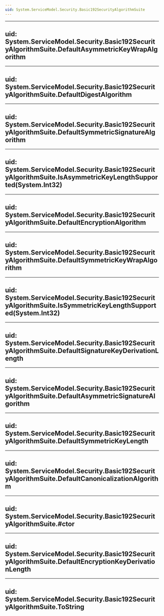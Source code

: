 ```yaml
---
uid: System.ServiceModel.Security.Basic192SecurityAlgorithmSuite
---
```


---
uid: System.ServiceModel.Security.Basic192SecurityAlgorithmSuite.DefaultAsymmetricKeyWrapAlgorithm
---

---
uid: System.ServiceModel.Security.Basic192SecurityAlgorithmSuite.DefaultDigestAlgorithm
---

---
uid: System.ServiceModel.Security.Basic192SecurityAlgorithmSuite.DefaultSymmetricSignatureAlgorithm
---

---
uid: System.ServiceModel.Security.Basic192SecurityAlgorithmSuite.IsAsymmetricKeyLengthSupported(System.Int32)
---

---
uid: System.ServiceModel.Security.Basic192SecurityAlgorithmSuite.DefaultEncryptionAlgorithm
---

---
uid: System.ServiceModel.Security.Basic192SecurityAlgorithmSuite.DefaultSymmetricKeyWrapAlgorithm
---

---
uid: System.ServiceModel.Security.Basic192SecurityAlgorithmSuite.IsSymmetricKeyLengthSupported(System.Int32)
---

---
uid: System.ServiceModel.Security.Basic192SecurityAlgorithmSuite.DefaultSignatureKeyDerivationLength
---

---
uid: System.ServiceModel.Security.Basic192SecurityAlgorithmSuite.DefaultAsymmetricSignatureAlgorithm
---

---
uid: System.ServiceModel.Security.Basic192SecurityAlgorithmSuite.DefaultSymmetricKeyLength
---

---
uid: System.ServiceModel.Security.Basic192SecurityAlgorithmSuite.DefaultCanonicalizationAlgorithm
---

---
uid: System.ServiceModel.Security.Basic192SecurityAlgorithmSuite.#ctor
---

---
uid: System.ServiceModel.Security.Basic192SecurityAlgorithmSuite.DefaultEncryptionKeyDerivationLength
---

---
uid: System.ServiceModel.Security.Basic192SecurityAlgorithmSuite.ToString
---
